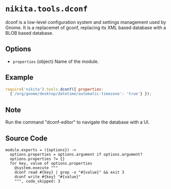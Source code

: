 
# `nikita.tools.dconf`

dconf is a low-level configuration system and settings management used by
Gnome. It is a replacemet of gconf, replacing its XML based database with a
BLOB based database.

## Options

* `properties` (object)
  Name of the module.

## Example
```javascript
require('nikita').tools.dconf({ properties: 
  {'/org/gnome/desktop/datetime/automatic-timezone': 'true'} });
```

## Note

Run the command "dconf-editor" to navigate the database with a UI.

## Source Code

    module.exports = ({options}) ->
      options.properties = options.argument if options.argument?
      options.properties ?= {}
      for key, value of options.properties
        @system.execute """
        dconf read #{key} | grep -x "#{value}" && exit 3
        dconf write #{key} "#{value}"
        """, code_skipped: 3
